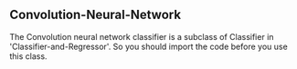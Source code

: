 ## Convolution-Neural-Network
The Convolution neural network classifier is a subclass of Classifier in 'Classifier-and-Regressor'.
So you should import the code before you use this class.